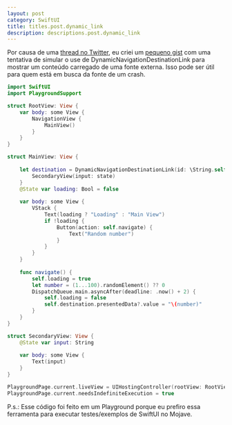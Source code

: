 ```yaml
---
layout: post
category: SwiftUI
title: titles.post.dynamic_link
description: descriptions.post.dynamic_link
---
```


Por causa de uma [thread no Twitter](https://twitter.com/thwittem/status/1143272885588549632), eu criei um [pequeno gist](https://gist.github.com/igorcferreira/b302ea59830ce1a3ee2558fa996505ea) com uma tentativa de simular o use de DynamicNavigationDestinationLink para mostrar um conteúdo carregado de uma fonte externa. Isso pode ser útil para quem está em busca da fonte de um crash.

```swift
import SwiftUI
import PlaygroundSupport

struct RootView: View {
    var body: some View {
        NavigationView {
            MainView()
        }
    }
}

struct MainView: View {
    
    let destination = DynamicNavigationDestinationLink(id: \String.self) { state in
        SecondaryView(input: state)
    }
    @State var loading: Bool = false
    
    var body: some View {
        VStack {
            Text(loading ? "Loading" : "Main View")
            if !loading {
                Button(action: self.navigate) {
                    Text("Random number")
                }
            }
        }
    }
    
    func navigate() {
        self.loading = true
        let number = (1...100).randomElement() ?? 0
        DispatchQueue.main.asyncAfter(deadline: .now() + 2) {
            self.loading = false
            self.destination.presentedData?.value = "\(number)"
        }
    }
}

struct SecondaryView: View {
    @State var input: String
    
    var body: some View {
        Text(input)
    }
}

PlaygroundPage.current.liveView = UIHostingController(rootView: RootView())
PlaygroundPage.current.needsIndefiniteExecution = true
```

P.s.: Esse código foi feito em um Playground porque eu prefiro essa ferramenta para executar testes/exemplos de SwiftUI no Mojave.